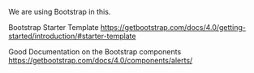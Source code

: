 We are using Bootstrap in this.

Bootstrap Starter Template
https://getbootstrap.com/docs/4.0/getting-started/introduction/#starter-template


Good Documentation on the Bootstrap components
https://getbootstrap.com/docs/4.0/components/alerts/
